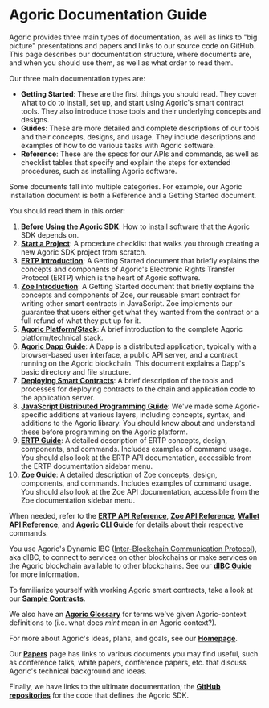 # Agoric Documentation Guide

Agoric provides three main types of documentation, as well as links to
"big picture" presentations and papers and links to our source code on GitHub. This page
describes our documentation structure, where documents are, and when you should use them, 
as well as what order to read them.

Our three main documentation types are:
- **Getting Started**: These are the first things you should
read. They cover what to do to install, set up, and start
using Agoric's smart contract tools. They also introduce those tools and
their underlying concepts and designs.
- **Guides**: These are more detailed and complete descriptions
of our tools and their concepts, designs, and usage. They include
descriptions and examples of how to do various tasks with Agoric
software.
- **Reference**: These are the specs for our APIs and commands,
  as well as checklist tables that specify and explain the
  steps for extended procedures, such as installing Agoric
  software.

Some documents fall into multiple categories. For example, our Agoric
installation document is both a Reference and a Getting Started document.

You should read them in this order:
1. **[Before Using the Agoric SDK](https://agoric.com/documentation/getting-started/before-using-agoric)**: 
How to install software that the Agoric SDK depends on.
2. **[Start a Project](https://agoric.com/documentation/getting-started/start-a-project)**: A
  procedure checklist that walks you through creating a new Agoric SDK 
  project from scratch. 
3. **[ERTP Introduction](https://agoric.com/documentation/getting-started/ertp-introduction)**:
  A Getting Started document that briefly explains the concepts and components of Agoric's Electronic
  Rights Transfer Protocol (ERTP) which is the heart of Agoric
  software.
4. **[Zoe Introduction](https://agoric.com/documentation/getting-started/intro-zoe)**: 
  A Getting Started document that briefly explains the concepts and components of Zoe, our reusable smart contract 
  for writing other smart contracts in JavaScript. Zoe implements our guarantee that users
  either get what they wanted from the contract or a full refund of what they put up for it. 
5. **[Agoric Platform/Stack](https://agoric.com/documentation/platform/)**: A brief introduction to the complete Agoric platform/technical stack.
6. **[Agoric Dapp Guide](https://agoric.com/documentation/dapps/)**: 
   A Dapp is a distributed application, typically with a browser-based user interface, a public
   API server, and a contract running on the Agoric blockchain. This document explains a Dapp's
   basic directory and file structure.
7. **[Deploying Smart Contracts](https://agoric.com/documentation/getting-started/deploying)**: 
  A brief description of the tools and processes for deploying contracts to the chain and
  application code to the application server.
8. **[JavaScript Distributed Programming Guide](https://agoric.com/documentation/distributed-programming.html)**: 
  We've made some Agoric-specific additions at various layers, including concepts, syntax, 
  and additions to the Agoric library. You should know about and understand these before 
  programming on the Agoric platform.
8. **[ERTP Guide](https://agoric.com/documentation/ertp/guide/)**: 
  A detailed description of ERTP concepts, design, components, and commands. 
  Includes examples of command usage. You should also look at the ERTP API 
  documentation, accessible from the ERTP documentation sidebar menu.
9. **[Zoe Guide](https://agoric.com/documentation/zoe/guide/)**: 
  A detailed description of Zoe concepts, design, components, and commands. 
  Includes examples of command usage. You should also look at the Zoe API 
  documentation, accessible from the Zoe documentation sidebar menu.

When needed, refer to the **[ERTP API Reference](https://agoric.com/documentation/ertp/api/)**, **[Zoe API
Reference](https://agoric.com/documentation/zoe/api/)**, **[Wallet API Reference](https://agoric.com/documentation/wallet-api.html)**,
and **[Agoric CLI Guide](https://agoric.com/documentation/getting-started/agoric-cli-guide/)** for details about 
their respective commands. 

You use Agoric's Dynamic IBC ([Inter-Blockchain Communication Protocol](https://cosmos.network/ibc)), aka dIBC, 
to connect to services on other blockchains or make services on the Agoric blockchain available to other blockchains. 
See our **[dIBC Guide](https://github.com/Agoric/agoric-sdk/blob/master/packages/SwingSet/docs/networking.md)** for more information. 

To familiarize yourself with working Agoric smart contracts, take a look at our 
**[Sample Contracts](https://agoric.com/documentation/zoe/guide/contracts/)**. 

We also have an **[Agoric Glossary](https://agoric.com/documentation/glossary/)** for terms we've given Agoric-context
definitions to (i.e. what does *mint* mean in an Agoric context?).

For more about Agoric's ideas, plans, and goals, see our **[Homepage](https://agoric.com/)**. 

Our **[Papers](https://agoric.com/papers/)** page has links to various documents you may find useful, such as conference talks, white papers, conference papers, etc. that discuss Agoric's technical background and ideas.

Finally, we have links to the ultimate documentation; the **[GitHub
repositories](https://github.com/Agoric/)** for the code that defines the Agoric SDK.
